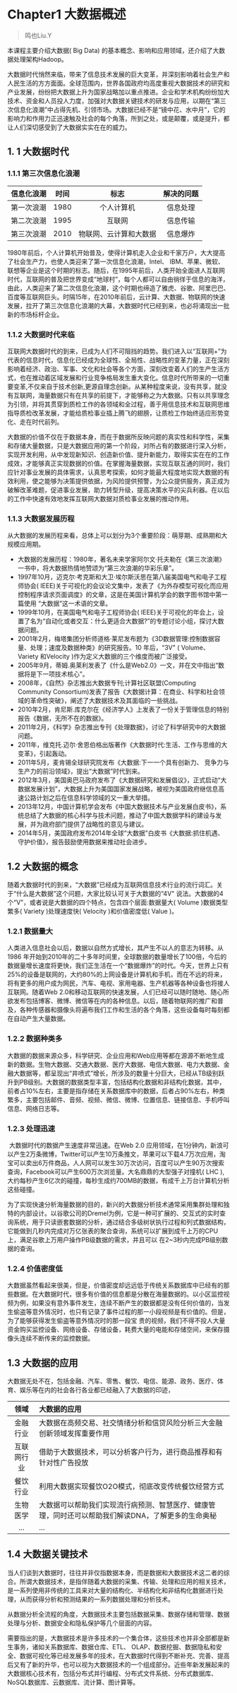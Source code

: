 # Chapter1 大数据概述

> 鸣也Liu.Y

本课程主要介绍大数据( Big Data) 的基本概念、影响和应用领域，还介绍了大数据处理架构Hadoop。

大数据时代悄然来临，带来了信息技术发展的巨大变革，并深刻影响着社会生产和人民生活的方方面面。全球范围内，世界各国政府均高度重视大数据技术的研究和产业发展，纷纷把大数据上升为国家战略加以重点推进。企业和学术机构纷纷加大技术、资金和人员投人力度，加强对大数据关键技术的研发与应用，以期在“第三次信息化浪潮”中占得先机、引领市场。大数据已经不是“镜中花、水中月”，它的影响力和作用力正迅速触及社会的每个角落，所到之处，或是颠覆，或是提升，都让人们深切感受到了大数据实实在在的威力。

## 1. 1 大数据时代

### 1.1.1 第三次信息化浪潮

| 信息化浪潮 | 时间 |          标志          | 解决的问题 |
| :--------: | :--: | :--------------------: | :--------: |
| 第一次浪潮 | 1980 |       个人计算机       |  信息处理  |
| 第二次浪潮 | 1995 |         互联网         |  信息传输  |
| 第三次浪潮 | 2010 | 物联网、云计算和大数据 |  信息爆炸  |

​		1980年前后，个人计算机开始普及，使得计算机走入企业和千家万户，大大提高了社会生产力，也使人类迎来了第一次信息化浪潮，Intel、 IBM、苹果、微软、联想等企业是这个时期的标志。随后，在1995年前后，人类开始全面进人互联网时代，互联网的普及把世界变成“地球村”，每个人都可以自由徜徉于信息的海洋，由此，人类迎来了第二次信息化浪潮，这个时期也缔造了雅虎、谷歌、阿里巴巴、百度等互联网巨头。时隔15年，在2010年前后，云计算、大数据、物联网的快速发展，拉开了第三次信息化浪潮的大幕，大数据时代已经到来，也必将涌现出一批新的市场标杆企业。

### 1.1.2 大数据时代来临

​		互联网大数据时代的到来，已成为人们不可阻挡的趋势。我们进入以“互联网+”为代表的信息时代，信息化已经成为全球性、全局性、战略性的变革力量，正在深刻影响着经济、政治、军事、文化和社会等各个方面，深刻改变着人们的生产生活方式，也在推动着区域发展和行业竞争格局发生重大变化。信息时代所带来的一切重要变革,不仅来自于技术创新,更源自理念创新。从某种程度来说，没有共享，就没有互联网，海量数据只有在共享的前提下，才能够称之为大数据。只有以共享理念为引领，并将其贯穿到质检工作的各领域和全过程，善于用信息技术和互联网思维指导质检改革发展，才能给质检事业插上腾飞的翅膀，让质检工作始终适应形势变化、走在时代前列。

​		大数据的价值不仅在于数据本身，而在于数据所反映问题的真实性和科学性，采集和存储大量数据，只是大数据应用的第一个阶段，对所占有的数据进行深入分析，实现开发利用，从中发现新知识、创造新价值、提升新能力，取得实实在在的工作成效，才能够真正实现数据的价值。在掌握海量数据，实现互联互通的同时，我们应针对事业发展的具体需求，认真思考探索，如何才能最大程度地实现大数据的有效利用，使之能够为决策提供依据，为风险提供预警，为公众提供服务，真正成为破解改革难题，促进事业发展，助力转型升级，提高决策水平的尖兵利器。在以后的工作中快速有效地发挥互联网大数据对质检事业发展的推动作用。

### 1.1.3 大数据发展历程

​		从大数据的发展历程来看，总体上可以划分为3个重要阶段：萌芽期、成熟期和大规模应用期。

- 大数据的发展历程：1980年，著名未来学家阿尔文·托夫勒在《第三次浪潮》一书中，将大数据热情地赞颂为“第三次浪潮的华彩乐章”。
- 1997年10月，迈克尔·考克斯和大卫·埃尔斯沃思在第八届美国电气和电子工程师协会( IEEE)关于可视化的会议论文集中，发表了《为外存模型可视化而应用控制程序请求页面调度》的文章，这是在美国计算机学会的数字图书馆中第一篇使用 “大数据”这一术语的文章。
- 1999年10月，在美国电气和电子工程师协会( IEEE)关于可视化的年会上，设置了名为“自动化或者交互：什么更适合大数据?”的专题讨论小组，探讨大数据问题。
- 2001年2月，梅塔集团分析师道格·莱尼发布题为《3D数据管理:控制数据容量、处理；速度及数据种类》的研究报告。10 年后，“3V" ( Volume、Variety 和Velocity )作为定义大数据的三个维度而被广泛接受。
- 2005年9月，蒂姆.奥莱利发表了《什么是Web2.0》一文，并在文中指出“数据将是下一项技术核心”。
- 2008年，《自然》杂志推出大数据专刊;计算社区联盟(Computing Community Consortium)发表了报告《大数据计算：在商业、科学和社会领域的革命性突破》，阐述了大数据技术及其面临的一些挑战。
- 2010年2月，肯尼斯.库克尔在《经济学人》上发表了一份关于管理信息的特别报告《数据，无所不在的数据》。
- 2011年2月，《科学》杂志推出专刊《处理数据》，讨论了科学研究中的大数据问题。
- 2011年，维克托.迈尔·舍恩伯格出版著作《大数据时代:生活、工作与思维的大变革》，引起轰动。
- 2011年5月，麦肯锡全球研究院发布《大数据:下一一个具有创新力、 竞争力与生产力的前沿领域》，提出“大数据”时代到来。
- 2012年3月，美国奥巴马政府发布了《大数据研究和发展倡议》，正式启动“大数据发展计划”，大数据上升为美国国家发展战略，被视为美国政府继信息高速公路计划之后在信息科学领域的又一重大举措。
- 2013年12月，中国计算机学会发布《中国大数据技术与产业发展白皮书》，系统总结了大数据的核心科学与技术问题，推动了中国大数据学科的建设与发展，并为政府部门提供了战略性的意见与建议。
- 2014年5月，美国政府发布2014年全球“大数据”白皮书《大数据:抓住机遇、守护价值》，报告鼓励使用数据来推动社会进步。

## 1.2 大数据的概念

​		随着大数据时代的到来，“大数据”已经成为互联网信息技术行业的流行词汇。关于“什么是大数据”这个问题，大家比较认可关于大数据的“4V" 说法。大数据的4个“V"，或者说是大数据的四个特点，包含四个层面:数据量大( Volume )数据类型繁多( Variety )处理速度快( Velocity )和价值密度低( Value )。

### 1.2.1 数据量大

​		人类进入信息社会以后，数据以自然方式增长，其产生不以人的意志为转移。从1986 年开始到2010年的二十多年时间里，全球数据的数量增长了100倍，今后的数据量增长速度将更快，我们正生活在一个“数据爆炸”的时代。今天，世界上只有25%的设备是联网的，大约80%的上网设备是计算机和手机，而在不远的将来，将有更多的用户成为网民，汽车、电视、家用电器、生产机器等各种设备也将接人互联网。随着Web 2.0和移动互联网的快速发展，人们已经可以随时随地、随心所欲发布包括博客、微博、微信等在内的各种信息。以后，随着物联网的推广和普及，各种传感器和摄像头将遍布我们工作和生活的各个角落，这些设备每时每刻都在自动产生大量数据。

### 1.2.2 数据种类多

​		大数据的数据来源众多，科学研究、企业应用和Web应用等都在源源不断地生成新的数据。生物大数据、交通大数据、医疗大数据、电信大数据、电力大数据、金融大数据等，都呈现出“井喷式”增长，所涉及的数量十分巨大，已经从TB级别跃升到PB级别。大数据的数据类型丰富，包括结构化数据和非结构化数据，其中，前者占10%左右，主要是指存储在关系数据库中的数据，后者占90%左右，种类繁多，主要包括邮件、音频、视频、微信、微博、位置信息、链接信息、手机呼叫信息、网络日志等。

### 1.2.3 处理迅速

​		大数据时代的数据产生速度非常迅速。在Web 2.0 应用领域，在1分钟内，新浪可以产生2万条微博，Twitter可以产生10万条推文，苹果可以下载4.7万次应用，淘宝可以卖出6万件商品，人人网可以发生30万次访问，百度可以产生90万次搜索查询，Facebook可以产生600万次浏览量。大名鼎鼎的大型强子对撞机( LHC ),大约每秒产生6亿次的碰撞，每秒生成约700MB的数据，有成千上万台计算机分析这些碰撞。

​		为了实现快速分析海量数据的目的，新兴的大数据分析技术通常采用集群处理和独特的内部设计。以谷歌公司的Dremel为例，它是一种可扩展的、交互式的实时查询系统，用于只读嵌套数据的分析，通过结合多级树状执行过程和列式数据结构，它能做到几秒内完成对万亿张表的聚合查询，系统可以扩展到成千上万的CPU上，满足谷歌上万用户操作PB级数据的需求，并且可以
在2~3秒内完成PB级别数据的查询。

### 1.2.4 价值密度低

​		大数据虽然看起来很美，但是，价值密度却远远低于传统关系数据库中已经有的那些数据。在大数据时代，很多有价值的信息都是分散在海量数据的。以小区监控视频为例，如果没有意外事件发生，连续不断产生的数据都是没有任何价值的，当发生偷盗等意外情况时，也只有记录了事件过程的那一小段视频是有价值的。但是，为了能够获得发生偷盗等意外情况时的那一段宝
贵的视频，我们不得不投人大量资金购买监控设备、网络设备、存储设备，耗费大量的电能和存储空间，来保存摄像头连续不断传来的监控数据。

## 1.3 大数据的应用

大数据无处不在，包括金融、汽车、零售、餐饮、电信、能源、政务、医疗、体育、娱乐等在内的社会各行各业都已经融入了大数据的印迹，

|    领域    | 大数据的应用                                                 |
| :--------: | :----------------------------------------------------------- |
|  金融行业  | 大数据在高频交易、社交情绪分析和信贷风险分析三大金融创新领域发挥重要作用 |
| 互联网行业 | 借助于大数据技术，可以分析客户行为，进行商品推荐和有针对性广告投放 |
|  餐饮行业  | 利用大数据实现餐饮O2O模式，彻底改变传统餐饮经营方式          |
|  生物医学  | 大数据可以帮助我们实现流行病预测、智慧医疗、健康管理，同时还可以帮助我们解读DNA，了解更多的生命奥秘 |
|    ...     | ...                                                          |

## 1.4 大数据关键技术

​		当人们谈到大数据时，往往并非仅指数据本身，而是数据和大数据技术这二者的综合。所谓大数据技术，是指伴随着大数据的采集、传输、处理和应用的相关技术，是一系列使用非传统的工具来对大量的结构化、半结构化和非结构化数据进行处理，从而获得分析和预测结果的一系列数据处理和分析技术。

​		从数据分析全流程的角度，大数据技术主要包括数据采集、数据存储和管理、数据处理与分析、数据安全和隐私保护等几个层面的内容。

​		需要指出的是，大数据技术是许多技术的一个集合体，这些技术也并非全部都是新生事务，诸如关系数据库、数据仓库、ETL、 OLAP、数据挖掘、数据隐私和安全、数据可视化等已经发展多年的技术，在大数据时代得到不断补充、完善、提高后又有了新的升华，也可以视为大数据技术的一个组成部分。近些年新发展起来的大数据核心技术有，包括分布式并行编程、分布式文件系统、分布式数据库、NoSQL数据库、云数据库、流计算、图计算等。